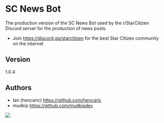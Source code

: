 # SC News Bot
The production version of the SC News Bot used by the r/StarCitizen Discord server for the production of news posts. 

- Join https://discord.gg/starcitizen for the best Star Citizen community on the internet

## Version
1.0.4

## Authors
- Ian (hencaric)
https://github.com/hencaric
- mudkip
https://github.com/mudkipdev

![](https://cdn.discordapp.com/attachments/1113146864804573285/1214590384001515560/41bannerEisenlowe.png?ex=65f9aa71&is=65e73571&hm=1cd99b04925a778d05b6d1cd1ae804af083760b0c11cc7ae96d44491b1fcb3ff&)